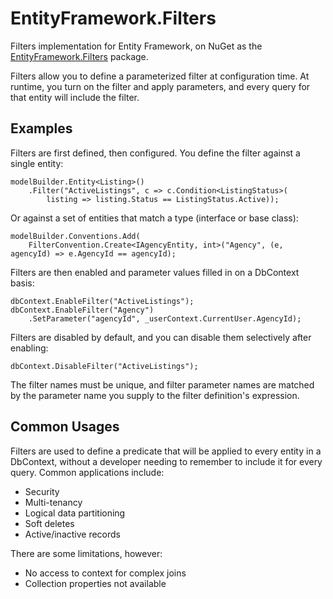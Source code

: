 EntityFramework.Filters
=======================

Filters implementation for Entity Framework, on NuGet as the [EntityFramework.Filters](https://www.nuget.org/packages/EntityFramework.Filters/) package.

Filters allow you to define a parameterized filter at configuration time. At runtime, you turn on the filter and apply parameters, and every query for that entity will include the filter.


Examples
-----------------------

Filters are first defined, then configured. You define the filter against a single entity:

```
modelBuilder.Entity<Listing>()
    .Filter("ActiveListings", c => c.Condition<ListingStatus>(
        listing => listing.Status == ListingStatus.Active));
```

Or against a set of entities that match a type (interface or base class):
        
```
modelBuilder.Conventions.Add(
    FilterConvention.Create<IAgencyEntity, int>("Agency", (e, agencyId) => e.AgencyId == agencyId);
```

Filters are then enabled and parameter values filled in on a DbContext basis:

```
dbContext.EnableFilter("ActiveListings");
dbContext.EnableFilter("Agency")
    .SetParameter("agencyId", _userContext.CurrentUser.AgencyId);
```

Filters are disabled by default, and you can disable them selectively after enabling:

```
dbContext.DisableFilter("ActiveListings");
```

The filter names must be unique, and filter parameter names are matched by the parameter name you supply to the filter definition's expression.

Common Usages
----------------------------

Filters are used to define a predicate that will be applied to every entity in a DbContext, without a developer needing to remember to include it for every query. Common applications include:

* Security
* Multi-tenancy
* Logical data partitioning
* Soft deletes
* Active/inactive records

There are some limitations, however:

* No access to context for complex joins
* Collection properties not available
